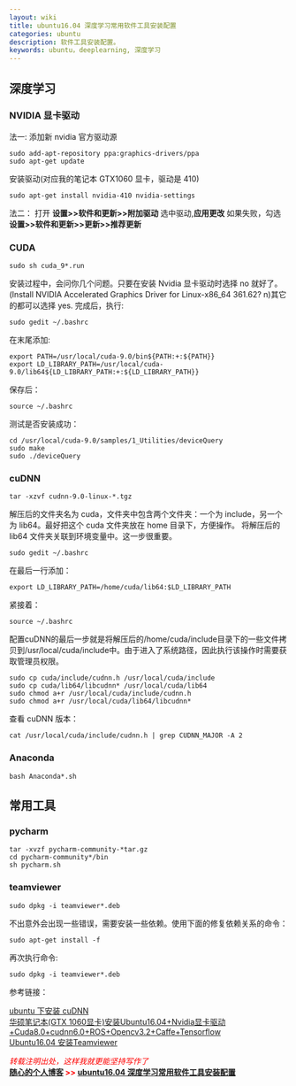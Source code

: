 ```yaml
---
layout: wiki
title: ubuntu16.04 深度学习常用软件工具安装配置
categories: ubuntu
description: 软件工具安装配置。
keywords: ubuntu，deeplearning, 深度学习
---
```

 
## 深度学习

### NVIDIA 显卡驱动

法一:
添加新 nvidia 官方驱动源
```shell
sudo add-apt-repository ppa:graphics-drivers/ppa
sudo apt-get update
```
安装驱动(对应我的笔记本 GTX1060 显卡，驱动是 410)
```shell
sudo apt-get install nvidia-410 nvidia-settings
```

法二：
打开 **设置>>软件和更新>>附加驱动** 选中驱动,**应用更改**
如果失败，勾选 **设置>>软件和更新>>更新>>推荐更新** 

### CUDA

```shell
sudo sh cuda_9*.run
```
安装过程中，会问你几个问题。只要在安装 Nvidia 显卡驱动时选择 no 就好了。(Install NVIDIA Accelerated Graphics Driver for Linux-x86_64 361.62? n)其它的都可以选择 yes.
完成后，执行:
```shell
sudo gedit ~/.bashrc
```
在末尾添加:
```gedit
export PATH=/usr/local/cuda-9.0/bin${PATH:+:${PATH}}
export LD_LIBRARY_PATH=/usr/local/cuda-9.0/lib64${LD_LIBRARY_PATH:+:${LD_LIBRARY_PATH}}
```
保存后：
```shell
source ~/.bashrc
```
测试是否安装成功：
```shell
cd /usr/local/cuda-9.0/samples/1_Utilities/deviceQuery
sudo make
sudo ./deviceQuery
```
### cuDNN

```shell
tar -xzvf cudnn-9.0-linux-*.tgz
```
解压后的文件夹名为 cuda，文件夹中包含两个文件夹：一个为 include，另一个为 lib64。最好把这个 cuda 文件夹放在 home 目录下，方便操作。
将解压后的 lib64 文件夹关联到环境变量中。这一步很重要。
```shell
sudo gedit ~/.bashrc
```
在最后一行添加：
```gedit
export LD_LIBRARY_PATH=/home/cuda/lib64:$LD_LIBRARY_PATH
```
紧接着：
```shell
source ~/.bashrc
```
配置cuDNN的最后一步就是将解压后的/home/cuda/include目录下的一些文件拷贝到/usr/local/cuda/include中。由于进入了系统路径，因此执行该操作时需要获取管理员权限。
```shell
sudo cp cuda/include/cudnn.h /usr/local/cuda/include
sudo cp cuda/lib64/libcudnn* /usr/local/cuda/lib64
sudo chmod a+r /usr/local/cuda/include/cudnn.h
sudo chmod a+r /usr/local/cuda/lib64/libcudnn*
```
查看 cuDNN 版本：
```shell
cat /usr/local/cuda/include/cudnn.h | grep CUDNN_MAJOR -A 2
```

### Anaconda

```shell
bash Anaconda*.sh
```

## 常用工具

### pycharm

```shell
tar -xvzf pycharm-community-*tar.gz
cd pycharm-community*/bin
sh pycharm.sh
```

### teamviewer

```shell
sudo dpkg -i teamviewer*.deb
```
不出意外会出现一些错误，需要安装一些依赖。使用下面的修复依赖关系的命令：
```shell
sudo apt-get install -f
```
再次执行命令:
```shell
sudo dpkg -i teamviewer*.deb
```
参考链接：  
   
[ubuntu 下安装 cuDNN](https://blog.csdn.net/ngy321/article/details/79872207)  
[华硕笔记本(GTX 1060显卡)安装Ubuntu16.04+Nvidia显卡驱动+Cuda8.0+cudnn6.0+ROS+Opencv3.2+Caffe+Tensorflow](https://blog.csdn.net/Sparta_117/article/details/73739980)  
[Ubuntu16.04 安装Teamviewer](http://www.cnblogs.com/wmr95/p/7574615.html)  


  


<span style="color: red;">*转载注明出处，这样我就更能坚持写作了*<span>  
**[随心的个人博客](https://jinbooooom.github.io) >> [ubuntu16.04 深度学习常用软件工具安装配置](https://jinbooooom.github.io/wiki/my_ubuntu16.04_DL_config/)**  




















　　
